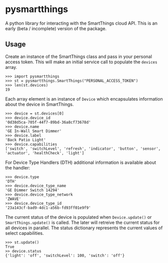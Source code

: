 # pysmartthings
A python library for interacting with the SmartThings cloud API.  This is an early (beta / incomplete) version of the package.
## Usage
Create an instance of the SmartThings class and pass in your personal access token.  This will make an initial service call to populate the `devices` array.
```
>>> import pysmartthings
>>> st = pysmartthings.SmartThings("PERSONAL_ACCESS_TOKEN")
>>> len(st.devices)
19
```
Each array element is an instance of `Device` which encapsulates information about the device in SmartThings.
```
>>> device = st.devices[0]
>>> device.device_id
'0d38d5ca-705f-44f7-89bd-36a8cf73678d'
>>> device.name
'GE In-Wall Smart Dimmer'
>>> device.label
'Back Patio Light'
>>> device.capabilities
['switch', 'switchLevel', 'refresh', 'indicator', 'button', 'sensor', 'actuator', 'healthCheck', 'light']
```
For Device Type Handlers (DTH) additional information is available about the handler:
```
>>> device.type
'DTH'
>>> device.device_type_name
'GE Dimmer Switch 14294'
>>> device.device_type_network
'ZWAVE'
>>> device.device_type_id
'23a143cf-bad9-4dc1-a56b-fd93ff01e9f9'
```
The current status of the device is populated when `Device.update()` or `SmartThings.update()` is called.  The later will retreive the current status for all devices in parallel.  The status dictionary represents the current values of select capabilities.
```
>>> st.update()
True
>> device.status
{'light': 'off', 'switchLevel': 100, 'switch': 'off'}
```